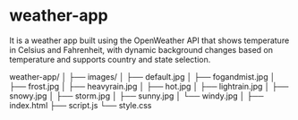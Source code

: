 # weather-app
It is a weather app built using the OpenWeather API that shows temperature in Celsius and Fahrenheit, with dynamic background changes based on temperature and supports country and state selection.   

weather-app/
│
├── images/
│   ├── default.jpg
│   ├── fogandmist.jpg
│   ├── frost.jpg
│   ├── heavyrain.jpg
│   ├── hot.jpg
│   ├── lightrain.jpg
│   ├── snowy.jpg
│   ├── storm.jpg
│   ├── sunny.jpg
│   └── windy.jpg
│
├── index.html
├── script.js
└── style.css
